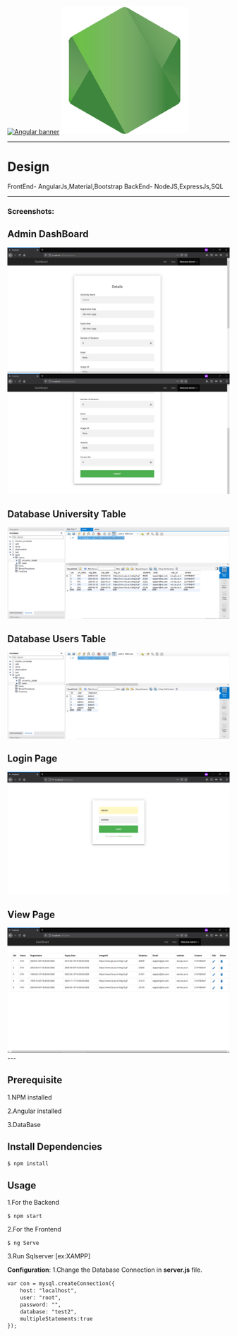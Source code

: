[![Angular banner](https://raw.githubusercontent.com/dart-lang/angular/master/doc/angulardart-logo.png)](https://angularjs.org/)
[![Nodejs banner](https://raw.githubusercontent.com/github/explore/80688e429a7d4ef2fca1e82350fe8e3517d3494d/topics/nodejs/nodejs.png)](https://nodejs.org)

<hr>

# Design

FrontEnd- AngularJs,Material,Bootstrap
BackEnd-  NodeJS,ExpressJs,SQL

---
### Screenshots:

## Admin DashBoard
<img src="/views\dashboard(1).PNG">
<img src="/views\dashboard(2).PNG">

## Database University Table
<img src="/views\dbUniversity.PNG">

## Database Users Table
<img src="/views\dbUsers.PNG">

## Login Page
<img src="/views\login.PNG">

## View Page
<img src="/views\view.PNG">
---

## Prerequisite

1.NPM installed

2.Angular installed

3.DataBase

## Install Dependencies

```
$ npm install 
```

## Usage

1.For the Backend
```
$ npm start 
```
2.For the Frontend
```
$ ng Serve 
```
3.Run Sqlserver [ex:XAMPP]

**Configuration**:
1.Change the Database Connection in **server.js** file.

```
var con = mysql.createConnection({
    host: "localhost",
    user: "root",
    password: "",
    database: "test2",
    multipleStatements:true
});
```
